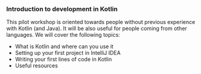 ### Introduction to development in Kotlin

This pilot workshop is oriented towards people without previous experience with Kotlin (and Java). It will be also useful for people coming from other languages.
We will cover the following topics:
- What is Kotlin and where can you use it
- Setting up your first project in IntelliJ IDEA
- Writing your first lines of code in Kotlin
- Useful resources
